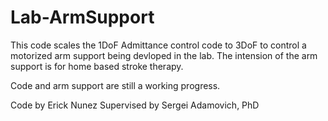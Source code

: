 # Lab-ArmSupport
This code scales the 1DoF Admittance control code to 3DoF to control a motorized arm support being devloped in the lab. 
The intension of the arm support is for home based stroke therapy.

Code and arm support are still a working progress.

Code by Erick Nunez
Supervised by Sergei Adamovich, PhD
